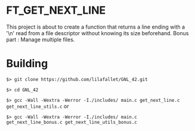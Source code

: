 # FT_GET_NEXT_LINE
This project is about to create a function that returns a line ending with a '\n' read from a file descriptor without knowing its size beforehand.
Bonus part : Manage multiple files.

# Building

``$> git clone https://github.com/lilafallet/GNL_42.git ``

``$> cd GNL_42``
   
   ``$> gcc -Wall -Wextra -Werror -I./includes/ main.c get_next_line.c get_next_line_utils.c``
   or
   
   ``$> gcc -Wall -Wextra -Werror -I./includes/ main.c get_next_line_bonus.c get_next_line_utils_bonus.c``
